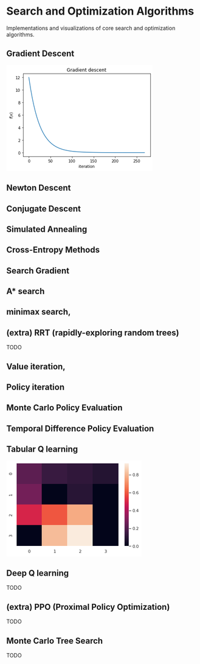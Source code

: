 # Search and Optimization Algorithms
Implementations and visualizations of core search and optimization algorithms.

## Gradient Descent 
![](figures/grad_desc.png)

## Newton Descent

## Conjugate Descent

## Simulated Annealing

## Cross-Entropy Methods

## Search Gradient

## A* search

## minimax search, 

## (extra) RRT (rapidly-exploring random trees)
TODO

## Value iteration, 

## Policy iteration

## Monte Carlo Policy Evaluation 

## Temporal Difference Policy Evaluation

## Tabular Q learning

![](figures/tab_q_learning.png)

## Deep Q learning
TODO

## (extra) PPO (Proximal Policy Optimization)
TODO

## Monte Carlo Tree Search
TODO